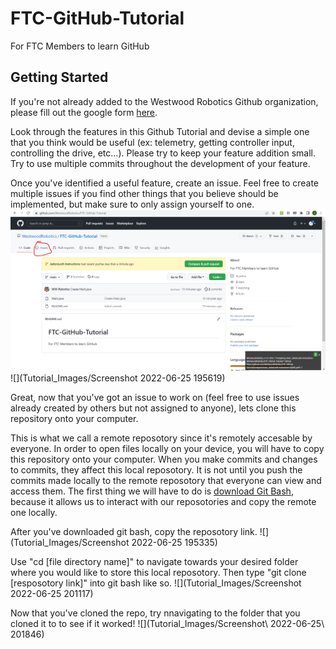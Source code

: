# FTC-GitHub-Tutorial
For FTC Members to learn GitHub

## Getting Started
If you're not already added to the Westwood Robotics Github organization, please fill out the google form [here](https://docs.google.com/forms/d/e/1FAIpQLSem02o6UWvw7SDrx79-wWmDvUgLiNIrVyI_i_1ZKi8lNNkPrA/).

Look through the features in this Github Tutorial and devise a simple one that you think would be useful (ex: telemetry, getting controller input, controlling the drive, etc...). Please try to keep your feature addition small. Try to use multiple commits throughout the development of your feature.

Once you've identified a useful feature, create an issue. Feel free to create multiple issues if you find other things that you believe should be implemented, but make sure to only assign yourself to one. 
![](Tutorial_Images/DELETEME13.png)
![](Tutorial_Images/Screenshot 2022-06-25 195619)

Great, now that you've got an issue to work on (feel free to use issues already created by others but not assigned to anyone), lets clone this repository onto your computer.

This is what we call a remote reposotory since it's remotely accesable by everyone. In order to open files locally on your device, you will have to copy this repository onto your computer. When you make commits and changes to commits, they affect this local reposotory. It is not until you push the commits made locally to the remote reposotory that everyone can view and access them.
The first thing we will have to do is [download Git Bash](https://git-scm.com/downloads), because it allows us to interact with our reposotories and copy the remote one locally. 

After you've downloaded git bash, copy the reposotory link.
![](Tutorial_Images/Screenshot 2022-06-25 195335)

Use "cd [file directory name]" to navigate towards your desired folder where you would like to store this local reposotory.
Then type "git clone [resposotory link]" into git bash like so.
![](Tutorial_Images/Screenshot 2022-06-25 201117)

Now that you've cloned the repo, try nnavigating to the folder that you cloned it to to see if it worked!
![](Tutorial_Images/Screenshot\ 2022-06-25\ 201846)



